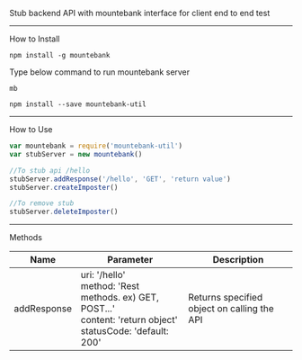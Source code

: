 Stub backend API with mountebank interface
for client end to end test

-----------------------------------------

How to Install

```
npm install -g mountebank
```

Type below command to run mountebank server
```
mb
```

```
npm install --save mountebank-util
```

---------------------------------------------

How to Use
```js
var mountebank = require('mountebank-util')
var stubServer = new mountebank()

//To stub api /hello
stubServer.addResponse('/hello', 'GET', 'return value')
stubServer.createImposter()

//To remove stub
stubServer.deleteImposter()
```

-----------------------------------------------

Methods

|Name|Parameter|Description|
|---|---|---|
|addResponse|uri: '/hello'<br>method: 'Rest methods. ex) GET, POST...'<br>content: 'return object'<br>statusCode: 'default: 200'|Returns specified object on calling the API|
